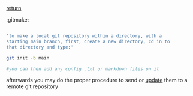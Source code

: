 [return](versioncontrol)

:gitmake:

```sh

'to make a local git repository within a directory, with a
starting main branch, first, create a new directory, cd in to
that directory and type:'

git init -b main

#you can then add any config .txt or markdown files on it

```
afterwards you may do the proper procedure to send or [update](gitpush) 
them to a remote git repository

